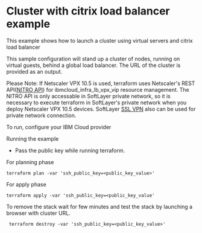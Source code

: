 # Cluster with citrix load balancer example

This example shows how to launch a cluster using virtual servers and citrix load balancer

This sample configuration will stand up a cluster of nodes, running on virtual guests, behind a global load balancer. The URL of the cluster is provided as an output.

Please Note: If Netscaler VPX 10.5 is used, terraform uses Netscaler's REST API([NITRO API](https://docs.citrix.com/en-us/netscaler/11/nitro-api.html)) for ibmcloud_infra_lb_vpx_vip resource management. The NITRO API is only accessable in SoftLayer private network, so it is necessary to execute terraform in SoftLayer's private network when you deploy Netscaler VPX 10.5 devices. SoftLayer [SSL VPN](http://www.softlayer.com/VPN-Access) also can be used for private network connection. 

To run, configure your IBM Cloud provider

Running the example

* Pass the public key while running terraform.

For planning phase 

```
terraform plan -var 'ssh_public_key=<public_key_value>'
```

For apply phase

```
terraform apply -var 'ssh_public_key=<public_key_value'
```

To remove the stack wait for few minutes and test the stack by launching a browser with cluster URL.

```
 terraform destroy -var 'ssh_public_key=<public_key_value>'
```